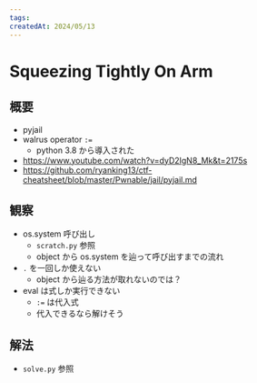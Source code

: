 ```yaml
---
tags:
createdAt: 2024/05/13
---
```


# Squeezing Tightly On Arm

## 概要

* pyjail
* walrus operator `:=`
  * python 3.8 から導入された
* <https://www.youtube.com/watch?v=dyD2IgN8_Mk&t=2175s>
* <https://github.com/ryanking13/ctf-cheatsheet/blob/master/Pwnable/jail/pyjail.md>

## 観察

* os.system 呼び出し
  * `scratch.py` 参照
  * object から os.system を辿って呼び出すまでの流れ
* `.` を一回しか使えない
  * object から辿る方法が取れないのでは？
* eval は式しか実行できない
  * `:=` は代入式
  * 代入できるなら解けそう

## 解法

* `solve.py` 参照
